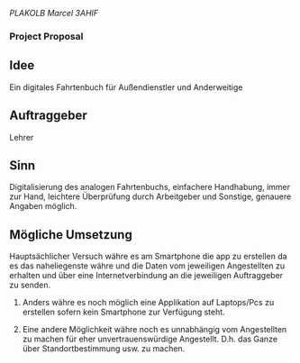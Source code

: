 *PLAKOLB Marcel 3AHIF*
### Project Proposal
## Idee
Ein digitales Fahrtenbuch für Außendienstler und Anderweitige

## Auftraggeber
Lehrer

## Sinn 
Digitalisierung des analogen Fahrtenbuchs, einfachere Handhabung, immer zur Hand, leichtere Überprüfung durch Arbeitgeber und Sonstige, genauere Angaben möglich.

## Mögliche Umsetzung
Hauptsächlicher Versuch währe es am Smartphone die app zu erstellen da es das naheliegenste währe und die Daten vom jeweiligen Angestellten zu erhalten und über eine Internetverbindung an die jeweiligen Auftraggeber zu senden.

1. Anders währe es noch möglich eine Applikation auf Laptops/Pcs zu erstellen sofern kein Smartphone zur Verfügung steht.

2. Eine andere Möglichkeit währe noch es unnabhängig vom Angestellten zu machen für eher unvertrauenswürdige Angestellt. D.h. das Ganze über Standortbestimmung usw. zu machen.